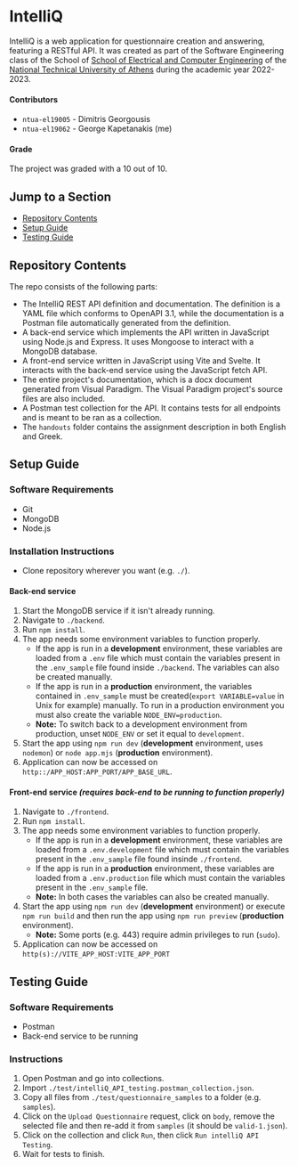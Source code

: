 # IntelliQ
IntelliQ is a web application for questionnaire creation and answering, featuring a RESTful API. It was created as part of the Software Engineering class of the School of [School of Electrical and Computer Engineering](https://www.ece.ntua.gr/en) of the [National Technical University of Athens](https://ntua.gr/en/) during the academic year 2022-2023.

#### Contributors
* `ntua-el19005` - Dimitris Georgousis
* `ntua-el19062` - George Kapetanakis (me)

#### Grade
The project was graded with a 10 out of 10.

## Jump to a Section
* [Repository Contents](#repository-contents)
* [Setup Guide](#setup-guide)
* [Testing Guide](#testing-guide)

## Repository Contents
The repo consists of the following parts:
* The IntelliQ REST API definition and documentation. The definition is a YAML file which conforms to OpenAPI 3.1, while the documentation is a Postman file automatically generated from the definition.
* A back-end service which implements the API written in JavaScript using Node.js and Express. It uses Mongoose to interact with a MongoDB database.
* A front-end service written in JavaScript using Vite and Svelte. It interacts with the back-end service using the JavaScript fetch API.
* The entire project's documentation, which is a docx document generated from Visual Paradigm. The Visual Paradigm project's source files are also included.
* A Postman test collection for the API. It contains tests for all endpoints and is meant to be ran as a collection.
* The `handouts` folder contains the assignment description in both English and Greek.

## Setup Guide

### Software Requirements
* Git
* MongoDB
* Node.js

### Installation Instructions
* Clone repository wherever you want (e.g. `./`).
#### Back-end service
1. Start the MongoDB service if it isn't already running.
2. Navigate to `./backend`.
3. Run `npm install`.
4. The app needs some environment variables to function properly.
   * If the app is run in a __development__ environment, these variables are loaded from a `.env` file which must contain the variables present in the `.env_sample` file found inside `./backend`. The variables can also be created manually.
   * If the app is run in a __production__ environment, the variables contained in `.env_sample` must be created(`export VARIABLE=value` in Unix for example) manually. To run in a production environment you must also create the variable `NODE_ENV=production`.
   * __Note:__ To switch back to a development environment from production, unset `NODE_ENV` or set it equal to `development`.
4. Start the app using `npm run dev` (__development__ environment, uses `nodemon`) or `node app.mjs` (__production__ environment).
3. Application can now be accessed on `http::/APP_HOST:APP_PORT/APP_BASE_URL`.
#### Front-end service _(requires back-end to be running to function properly)_
1. Navigate to `./frontend`.
2. Run `npm install`.
3. The app needs some environment variables to function properly.
   * If the app is run in a __development__ environment, these variables are loaded from a `.env.development` file which must contain the variables present in the `.env_sample` file found insinde `./frontend`.
   * If the app is run in a __production__ environment, these variables are loaded from a `.env.production` file which must contain the variables present in the `.env_sample` file.
   * __Note:__ In both cases the variables can also be created manually.
4. Start the app using `npm run dev` (__development__ environment) or execute `npm run build` and then run the app using `npm run preview` (__production__ environment).
   * __Note:__ Some ports (e.g. 443) require admin privileges to run (`sudo`).
5. Application can now be accessed on `http(s)://VITE_APP_HOST:VITE_APP_PORT`

## Testing Guide

### Software Requirements
* Postman
* Back-end service to be running

### Instructions
1. Open Postman and go into collections.
2. Import `./test/intelliQ_API_testing.postman_collection.json`.
3. Copy all files from `./test/questionnaire_samples` to a folder (e.g. `samples`).
4. Click on the `Upload Questionnaire` request, click on `body`, remove the selected file and then re-add it from `samples` (it should be `valid-1.json`).
5. Click on the collection and click `Run`, then click `Run intelliQ API Testing`.
6. Wait for tests to finish.
